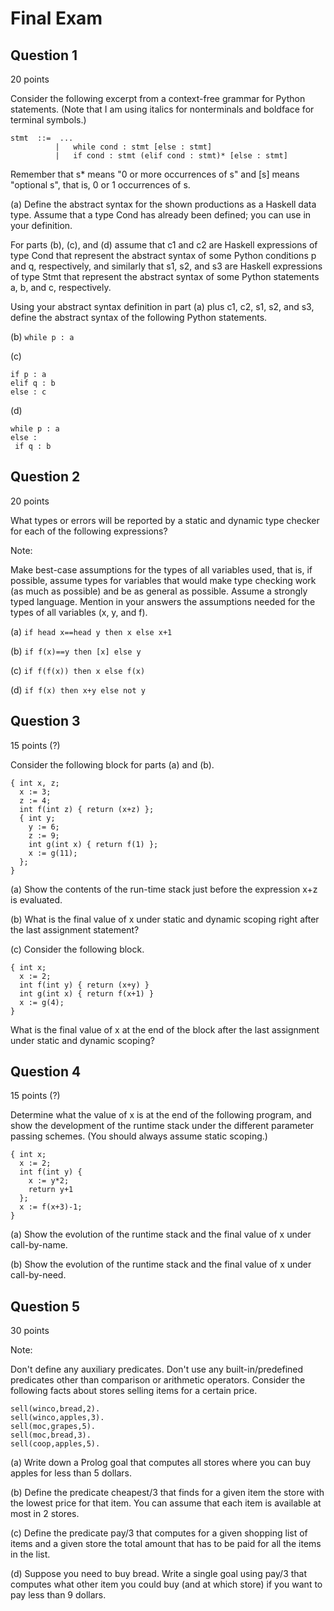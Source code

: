 # Final Exam

## Question 1

20 points

Consider the following excerpt from a context-free grammar for Python statements. (Note that I am using italics for nonterminals and boldface for terminal symbols.)

```
stmt  ::=  ...
          |   while cond : stmt [else : stmt]
          |   if cond : stmt (elif cond : stmt)* [else : stmt]
 ```

Remember that s* means "0 or more occurrences of s" and [s] means "optional s", that is, 0 or 1 occurrences of s.

(a) Define the abstract syntax for the shown productions as a Haskell data type. Assume that a type Cond has already been defined; you can use in your definition.

For parts (b), (c), and (d) assume that c1 and c2 are Haskell expressions of type Cond that represent the abstract syntax of some Python conditions p and q, respectively, and similarly that s1, s2, and s3 are Haskell expressions of type Stmt that represent the abstract syntax of some Python statements a, b, and c, respectively.

Using your abstract syntax definition in part (a) plus c1, c2, s1, s2, and s3, define the abstract syntax of the following Python statements.


(b)
`while p : a`

(c)
```
if p : a
elif q : b
else : c
```

(d)
```
while p : a
else :
 if q : b
```

## Question 2

20 points

What types or errors will be reported by a static and dynamic type checker for each of the following expressions?

Note:

Make best-case assumptions for the types of all variables used, that is, if possible, assume types for variables that would make type checking work (as much as possible) and be as general as possible.
Assume a strongly typed language.
Mention in your answers the assumptions needed for the types of all variables (x, y, and f).

(a)
`if head x==head y then x else x+1`

(b)
`if f(x)==y then [x] else y`

(c)
`if f(f(x)) then x else f(x)`

(d)
`if f(x) then x+y else not y`

## Question 3

15 points (?)

Consider the following block for parts (a) and (b).

```
{ int x, z;
  x := 3;
  z := 4;
  int f(int z) { return (x+z) };
  { int y;
    y := 6;
    z := 9;
    int g(int x) { return f(1) };
    x := g(11);
  };
}
```

(a) Show the contents of the run-time stack just before the expression x+z is evaluated.

(b) What is the final value of x under static and dynamic scoping right after the last assignment statement?

(c) Consider the following block.

```
{ int x;
  x := 2;
  int f(int y) { return (x+y) }
  int g(int x) { return f(x+1) }
  x := g(4);
}
```

What is the final value of x at the end of the block after the last assignment under static and dynamic scoping?

## Question 4

15 points (?)

Determine what the value of x is at the end of the following program, and show the development of the runtime stack under the different parameter passing schemes. (You should always assume static scoping.)

```
{ int x;
  x := 2;
  int f(int y) {
    x := y*2;
    return y+1
  };
  x := f(x+3)-1;
}
```

(a) Show the evolution of the runtime stack and the final value of x under call-by-name.

(b) Show the evolution of the runtime stack and the final value of x under call-by-need.

## Question 5 

30 points

Note:

Don't define any auxiliary predicates.
Don't use any built-in/predefined predicates other than comparison or arithmetic operators.
Consider the following facts about stores selling items for a certain price.

```
sell(winco,bread,2).
sell(winco,apples,3).
sell(moc,grapes,5).
sell(moc,bread,3).
sell(coop,apples,5).
```

(a) Write down a Prolog goal that computes all stores where you can buy apples for less than 5 dollars.

(b) Define the predicate cheapest/3 that finds for a given item the store with the lowest price for that item. You can assume that each item is available at most in 2 stores.

(c) Define the predicate pay/3 that computes for a given shopping list of items and a given store the total amount that has to be paid for all the items in the list.

(d) Suppose you need to buy bread. Write a single goal using pay/3 that computes what other item you could buy (and at which store) if you want to pay less than 9 dollars.